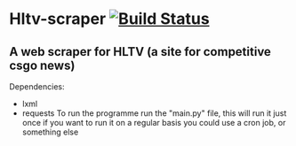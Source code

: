 # Hltv-scraper [![Build Status](https://travis-ci.org/TomJamesGray/Hltv-scraper.svg?branch=master)](https://travis-ci.org/TomJamesGray/Hltv-scraper)
## A web scraper for HLTV (a site for competitive csgo news)
Dependencies:
* lxml
* requests
To run the programme run the "main.py" file, this will run it just once if you want to run it on a 
regular basis you could use a cron job, or something else
